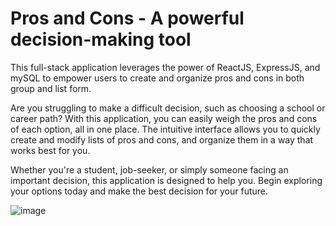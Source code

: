 # Pros and Cons - A powerful decision-making tool
This full-stack application leverages the power of ReactJS, ExpressJS, and mySQL to empower users to create and organize pros and cons in both group and list form.

Are you struggling to make a difficult decision, such as choosing a school or career path? With this application, you can easily weigh the pros and cons of each option, all in one place. The intuitive interface allows you to quickly create and modify lists of pros and cons, and organize them in a way that works best for you.

Whether you're a student, job-seeker, or simply someone facing an important decision, this application is designed to help you. Begin exploring your options today and make the best decision for your future.




![image](https://user-images.githubusercontent.com/62672803/228080771-498dc0cd-7743-4b27-ad01-493605f4733e.png)
